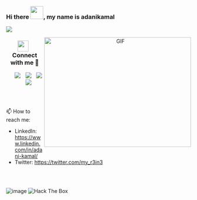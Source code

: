 ### Hi there </b><img src="https://media.giphy.com/media/hvRJCLFzcasrR4ia7z/giphy.gif" width="35">, my name is adanikamal 

<p align="center">
	
  <a href="https://github.com/DenverCoder1/readme-typing-svg"><img src="https://readme-typing-svg.herokuapp.com?font=Time+New+Roman&color=mediumspringgreen&size=25&center=true&vCenter=true&width=600&height=100&lines=H3110+&hearts;++;Cybersecurity+Enthusiast,;CTF+at+spare+time,;Love+to+learn+new+stuffs..<3"></a>
  
</p>

<!-- Comment -->


<!-- GIF -->
<a target="_blank" align="center">
  <img align="right" top="500" height="300" width="400" alt="GIF" src="https://media.giphy.com/media/SWoSkN6DxTszqIKEqv/giphy.gif">
</a>

<!-- MedSOS -->

<h3 align="center" > <img src="https://media.giphy.com/media/iY8CRBdQXODJSCERIr/giphy.gif" width="30" height="30" style="margin-right: 10px;">Connect with me 🤝 </h3>

<p align="center">
	
 <div align="center"  class="icons-social" style="margin-left: 10px;">
    <a style="margin-left: 10px;"  target="_blank" href="https://www.linkedin.com/in/saurabhmchavan/">
			<img src="https://img.icons8.com/doodle/40/000000/linkedin--v2.png"></a>
    <a style="margin-left: 10px;" target="_blank" href="https://github.com/100rabhcsmc">
		  <img src="https://img.icons8.com/doodle/40/000000/github--v1.png"></a>
		<a style="margin-left: 10px;" target="_blank" href="https://twitter.com/100rabhcsmc">
			<img src="https://img.icons8.com/doodle/1x/twitter-squared--v2.png" ></a>
		<a style="margin-left: 10px;" target="_blank" href="https://www.youtube.com/channel/UC-ZdNkKNHC6KguDqNFKO2Nw?view_as=subscriber">
			<img src="https://img.icons8.com/doodle/1x/youtube--v2.png" ></a>
  </div>

<br><br>

📫 How to reach me:
* LinkedIn: https://www.linkedin.com/in/adani-kamal/
* Twitter: https://twitter.com/my_r3in3


<br><br>

![image](https://user-images.githubusercontent.com/44063862/106121175-3a875800-6192-11eb-9fcd-6197e43d108c.png)
<img src="http://www.hackthebox.eu/badge/image/74162" alt="Hack The Box">
